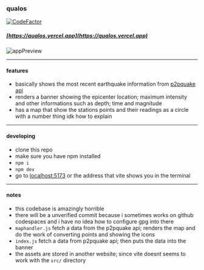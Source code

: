 ### qualos
[![CodeFactor](https://www.codefactor.io/repository/github/pickingname/qualos/badge)](https://www.codefactor.io/repository/github/pickingname/qualos)
##### [https://qualos.vercel.app](https://qualos.vercel.app)

![appPreview](https://github.com/pickingname/qualos/assets/115550149/45f3777a-1a59-47ff-917c-5581792fc070)

---
#### features
- basically shows the most recent earthquake information from [p2pquake api](https://www.p2pquake.net/develop/json_api_v2/)
- renders a banner showing the epicenter location; maximum intensity and other informations such as depth; time and magnitude
- has a map that show the stations points and their readings as a circle with a number thing idk how to explain

---
#### developing
- clone this repo
- make sure you have npm installed
- `npm i`
- `npm dev`
- go to [localhost:5173](http://localhost:5173) or the address that vite shows you in the terminal

---

#### notes
- this codebase is amazingly horrible
- there will be a unverified commit because i sometimes works on github codespaces and i have no idea how to configure gpg into there
- `maphandler.js` fetch a data from the p2pquake api; renders the map and do the work of converting points and showing the icons
- `index.js` fetch a data from p2pquake api; then puts the data into the banner
- the assets are stored in another website; since vite doesnt seems to work with the `src/` directory
